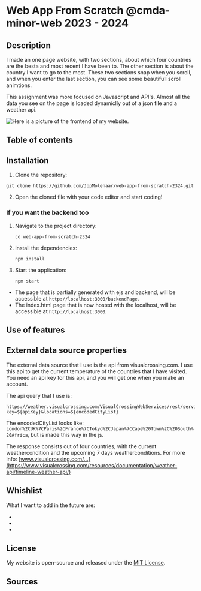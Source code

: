 # Web App From Scratch @cmda-minor-web 2023 - 2024

## Description

I made an one page website, with two sections, about which four countries are the besta and most recent I have been to. The other section is about the country I want to go to the most. 
These two sections snap when you scroll, and when you enter the last section, you can see some beautifull scroll animtions.

This assignment was more focused on Javascript and API's. Almost all the data you see on the page is loaded dynamiclly out of a json file and a weather api. 

<!-- Add a nice poster image here at the end of the week, showing off your shiny frontend 📸 -->
![Here is a picture of the frontend of my website.](docs/images/shinyFrontEndPictureS1.png  "Shiny frontend picture of my website")

<!-- Maybe a table of contents here? 📚 -->

## Table of contents

<!-- features -->

<!-- How about a section that describes how to install this project? 🤓 -->

## Installation

1. Clone the repository:

```
git clone https://github.com/JopMolenaar/web-app-from-scratch-2324.git
```

2. Open the cloned file with your code editor and start coding!

### If you want the backend too

1. Navigate to the project directory:

   ```
   cd web-app-from-scratch-2324
   ```

2. Install the dependencies:

   ```
   npm install
   ```

3. Start the application:

   ```
   npm start
   ```

- The page that is partially generated with ejs and backend, will be accessible at `http://localhost:3000/backendPage`.
- The index.html page that is now hosted with the localhost, will be accessible at `http://localhost:3000`.

<!-- ...but how does one use this project? What are its features 🤔 -->

## Use of features

<!-- What external data source is featured in your project and what are its properties 🌠 -->

## External data source properties

The external data source that I use is the api from visualcrossing.com.
I use this api to get the current temperature of the countries that I have visited. 
You need an api key for this api, and you will get one when you make an account. 

The api query that I use is:
```
https://weather.visualcrossing.com/VisualCrossingWebServices/rest/services/timelinemulti?key=${apiKey}&locations=${encodedCityList}
```

The encodedCityList looks like: `London%2CUK%7CParis%2CFrance%7CTokyo%2CJapan%7CCape%20Town%2C%20South%20Africa`, but is made this way in the js.

The response consists out of four countries, with the current weathercondition and the upcoming 7 days weatherconditions.
For more info: [www.visualcrossing.com/...](https://www.visualcrossing.com/resources/documentation/weather-api/timeline-weather-api/)

<!-- Maybe a checklist of done stuff and stuff still on your wishlist? ✅ -->

## Whishlist

What I want to add in the future are:

- 
- 
- 

<!-- How about a license here? 📜 (or is it a licence?) 🤷 -->

## License

My website is open-source and released under the [MIT License](LICENSE).

## Sources